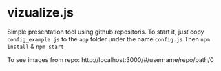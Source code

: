 # vizualize.js
Simple presentation tool using github repositoris.
To start it, just copy `config_example.js` to the `app` folder under the name `config.js`
Then `npm install` & `npm start`

To see images from repo:
http://localhost:3000/#/username/repo/path/0
